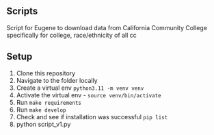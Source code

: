 ## Scripts

Script for Eugene to download data from California Community College specifically for college, race/ethnicity of all cc

## Setup

1. Clone this repository
2. Navigate to the folder locally
3. Create a virtual env `python3.11 -m venv venv`
4. Activate the virtual env - `source venv/bin/activate`
5. Run `make requirements`
6. Run `make develop`
7. Check and see if installation was successful `pip list`
8. python script_v1.py
